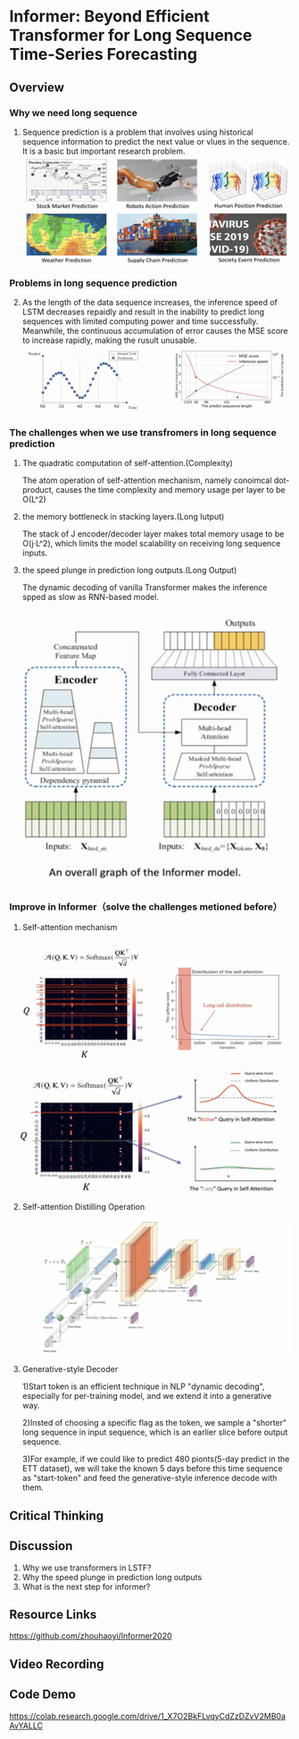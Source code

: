 # Informer: Beyond Efficient Transformer for Long Sequence Time-Series Forecasting

## Overview

### Why we need long sequence
1. Sequence prediction is a problem that involves using historical sequence information to predict the next value or vlues in the sequence. It is a basic but important research problem.
![This is an image](img/img1.png)


### Problems in long sequence prediction
2. As the length of the data sequence increases, the inference speed of LSTM decreases repaidly and result in the inability to predict long sequences with limited computing power and time successfully. Meanwhile, the continuous accumulation of error causes the MSE score to increase rapidly, making the rusult unusable.
![This is an image](img/img2.png)


### The challenges when we use transfromers in long sequence prediction

1. The quadratic computation of self-attention.(Complexity)

   The atom operation of self-attention mechanism, namely conoimcal dot-product, causes the time complexity and memory usage per layer to be O(L^2)


2. the memory bottleneck in stacking layers.(Long Iutput)

   The stack of J encoder/decoder layer makes total memory usage to be O(j·L^2), which limits the model scalability on receiving long sequence inputs.
   

3. the speed plunge in prediction long outputs.(Long Output)

   The dynamic decoding of vanilla Transformer makes the inference spped as slow as RNN-based model.


![This is an image](img/img3.png)


### Improve in Informer（solve the challenges metioned before）

1. Self-attention mechanism

![This is an image](img/img4.png)

![This is an image](img/img5.png)

2. Self-attention Distilling Operation

![This is an image](img/img6.png)

3. Generative-style Decoder

   1)Start token is an efficient technique in NLP "dynamic decoding", especially for per-training model, and we extend it into a generative way.
   
   2)Insted of choosing a specific flag as the token, we sample a "shorter" long sequence in input sequence, which is an earlier slice before output sequence.
   
   3)For example, if we could like to predict 480 pionts(5-day predict in the ETT dataset), we will take the known 5 days before this time sequence as "start-token" and feed the generative-style inference decode with them.
   
  

## Critical Thinking


## Discussion
1. Why we use transformers in LSTF?
2. Why the speed plunge in prediction long outputs
3. What is the next step for informer?



## Resource Links

https://github.com/zhouhaoyi/Informer2020


## Video Recording


## Code Demo

https://colab.research.google.com/drive/1_X7O2BkFLvqyCdZzDZvV2MB0aAvYALLC

